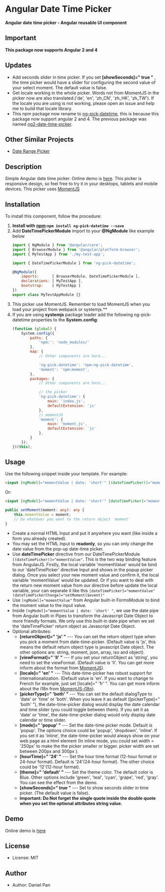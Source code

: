 
# Angular Date Time Picker

**Angular date time picker - Angular reusable UI component**

## Important

**This package now supports Angular 2 and 4**

## Updates

* Add seconds slider in time picker. If you set **[showSeconds]=" true "** , the time picker would have a slider for configuring the second value of your select moment.
    The default value is false.
* Get locale working in the whole picker. Words not from MomentJS in the picker now are also translated.('de', 'en', 'zh_CN', 'zh_HK', 'zh_TW').
   If the locale you are using is not working, please open an issue and help me to build that locale library.
* This npm package now rename to [ng-pick-datetime](https://www.npmjs.com/package/ng-pick-datetime), this is because this package now support angular 2 and 4. The previous package was named [ng2-date-time-picker](https://www.npmjs.com/package/ng2-date-time-picker).

## Other Similar Projects

* [Date Range Picker](https://github.com/DanielYKPan/date-range-picker)

## Description
Simple Angular date time picker. Online demo is [here](https://danielykpan.github.io/date-time-picker/). 
This picker is responsive design, so feel free to try it in your desktops, tablets and mobile devices. 
This picker uses [MomentJS](http://momentjs.com/)

## Installation

To install this component, follow the procedure:

1. __Install with [npm](https://www.npmjs.com):`npm install ng-pick-datetime --save`__
2. Add __DateTimePickerModule__ import to your __@NgModule__ like example below
    ```js
    import { NgModule } from '@angular/core';
    import { BrowserModule } from '@angular/platform-browser';
    import { MyTestApp } from './my-test-app';

    import { DateTimePickerModule } from 'ng-pick-datetime';

    @NgModule({
        imports:      [ BrowserModule, DateTimePickerModule ],
        declarations: [ MyTestApp ],
        bootstrap:    [ MyTestApp ]
    })
    export class MyTestAppModule {}
    ```
3. This picker use MomentJS. Remember to load MomentJS when you load your project from webpack or systemjs.**
4. If you are using __systemjs__ package loader add the following ng-pick-datetime properties to the __System.config__:
    ```js
    (function (global) {
        System.config({
            paths: {
                'npm:': 'node_modules/'
            },
            map: {
                // Other components are here...

                'ng-pick-datetime': 'npm:ng-pick-datetime',
                'moment': 'npm:moment',
            },
            packages: {
                // Other components are here...

				// the picker
                'ng-pick-datetime': {
                    main: 'index.js',
                    defaultExtension: 'js'
                },
                // momentJS
                'moment': {
	                main: 'moment.js',
	                defaultExtension: 'js'
	            },
            }
        });
    })(this);
    ```

## Usage

Use the following snippet inside your template. For example:

```html
<input [ngModel]="momentValue | date: 'short'" [(dateTimePicker)]="momentValue" readonly />
```
<p>Or:</p>

```html
<input [ngModel]="momentValue | date: 'short'" [dateTimePicker]="momentValue" (dateTimePickerChange)="setMoment($event)" readonly />
```
```typescript
public setMoment(moment: any): any {
    this.momentValue = moment;
    // Do whatever you want to the return object 'moment'
}
```

 * Create a normal HTML Input and put it anywhere you want (like inside a form you already created). 
 * You may set the HTML Input to **readonly**, so you can only change the date value from the pop-up date-time picker.
 * Use **dateTimePicker** directive from our DateTimePickerModule `[(dateTimePicker)]="momentValue"`. This is the two way binding feature from AngularJS.
    Firstly, the local variable 'momentValue' would be bind to our 'dateTimePicker' directive Input and shows in the popup picker dialog.
    Once you select your new moment value and confirm it, the local variable 'momentValue' would be updated. Or if you want to deal
    with the return new moment value from our directive before update the local variable, your can separate it like this `[dateTimePicker]="momentValue" (dateTimePickerChange)="setMoment($event)"`
 * Use `[ngModel]="momentValue"` from Angular built-in FormsModule to bind the moment value to the input value. 
 * Inside `[ngModel]="momentValue | date: 'short' "`, we use the date pipe from Angular built-in Pipes to transform the Javascript Date Object to more friendly formats.
    We only use this built-in date pipe when we set the 'dateTimePicker' return object as Javascript Date Object.
 * Optional attributes:
      * **[returnObject]=" 'js' "** --- You can set the return object type when you pick a moment from date-time-picker. (Default value is 'js', this means the default return object type is javascript Date object. The other options are: string, moment, json, array, iso and object).
      * **[viewFormat]=" 'll' "** --- If you set your returnObject as 'string', you need to set the viewFormat. (Default value is 'll'. You can get more inform about the format from [MomentJS](http://momentjs.com/docs/#/parsing/string-format/)).
      * **[locale]=" 'en' "** --- This date-time-picker has robust support for internationalization. (Default value is 'en'. If you want to change to French for example, just set [locale]=" 'fr' ". You can get more inform about the i18n from [MomentJS-i18n](http://momentjs.com/docs/#/i18n/)).
      * **[pickerType]=" 'both' "** --- You can set the default dialogType to 'date' or 'time' or 'both'. When you leave it as default ([pickerType]=" 'both' "), the date-time-picker dialog would display the date calendar and time slider (you could toggle between them).
        If you set it as 'date' or 'time', the date-time-picker dialog would only display date calendar or time slider.
      * **[mode]=" 'popup' "** --- Set the date-time picker mode. Default is 'popup'. The options choice could be 'popup', 'dropdown', 'inline'.
        If you set it as 'inline', the date-time-picker would always show on your web page as a html element (In inline mode, you could set width = '250px' to make the the picker smaller or bigger. picker width are set between 200px and 300px ).
      * **[hourTime]=" '24' "** --- Set the hour time format (12-hour format or 24-hour format). Default is '24'(24-hour format). The other choice could be '12'(12-hour format).
      * **[theme]=" 'default' "** --- Set the theme color. The default color is Blue. Other options include 'green', 'teal', 'cyan', 'grape', 'red', 'gray'. You can see the effect from the demo.
      * **[showSeconds]=" true "** --- Set to show seconds slider in time picker. (The default value is false).
      * **Important: Do Not forget the single quote inside the double quote when you set the optional attributes string value.**

## Demo
Online demo is [here](https://danielykpan.github.io/date-time-picker/)

## License
* License: MIT

## Author
* Author: Daniel Pan
